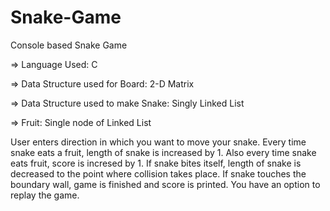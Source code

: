 # Snake-Game
Console based Snake Game

=> Language Used: C

=> Data Structure used for Board: 2-D Matrix

=> Data Structure used to make Snake: Singly Linked List

=> Fruit: Single node of Linked List

User enters direction in which you want to move your snake.
Every time snake eats a fruit, length of snake is increased by 1.
Also every time snake eats fruit, score is incresed by 1.
If snake bites itself, length of snake is decreased to the point where collision takes place.
If snake touches the boundary wall, game is finished and score is printed.
You have an option to replay the game.

